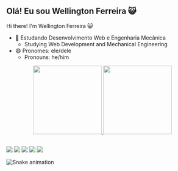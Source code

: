 ## Olá! Eu sou Wellington Ferreira 😺
Hi there! I'm Wellington Ferreira 😺

- 🌱 Estudando Desenvolvimento Web e Engenharia Mecânica
  - Studying Web Development and Mechanical Engineering
- 😄 Pronomes: ele/dele
  - Pronouns: he/him

<div align="center">
  <a href="https://github.com/ferreirawdev">
  <img height="180em" src="https://github-readme-stats.vercel.app/api?username=ferreirawdev&show_icons=true&theme=dark&include_all_commits=true&count_private=true"/>
  <img height="180em" src="https://github-readme-stats.vercel.app/api/top-langs/?username=ferreirawdev&layout=compact&langs_count=7&theme=dark"/>
</div>

##

<div> 
	<a href="https://steamcommunity.com/id/jsalpha7/" target="_blank"><img src="https://img.shields.io/badge/Steam-000000?style=for-the-badge&logo=steam&logoColor=white" target="_blank"></a>
	<a href="https://acmeco.slack.com/team/U02U3075Q1H" target="_blank"><img src="https://img.shields.io/badge/Slack-4A154B?style=for-the-badge&logo=slack&logoColor=white" target="_blank"></a>
  <a href="https://instagram.com/jsalpha7" target="_blank"><img src="https://img.shields.io/badge/-Instagram-%23E4405F?style=for-the-badge&logo=instagram&logoColor=white" target="_blank"></a>
	<a href = "mailto:wantunesferreira@gmail.com"><img src="https://img.shields.io/badge/-Gmail-%23333?style=for-the-badge&logo=gmail&logoColor=white" target="_blank"></a>
	<a href="https://www.linkedin.com/in/ferreiraw" target="_blank"><img src="https://img.shields.io/badge/-LinkedIn-%230077B5?style=for-the-badge&logo=linkedin&logoColor=white" target="_blank"></a>
</div>
  
![Snake animation](https://github.com/ferreirawdev/ferreirawdev/blob/output/github-contribution-grid-snake.svg)
